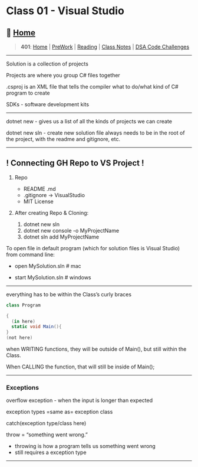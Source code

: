 # Class 01 - Visual Studio

## 🏡 [**Home**](https://mistidinzy.github.io/ReadingNotes/)

> **401**: [Home](/401home.md)
|
[PreWork](/401/PreworkRM.md)
|
[Reading](/401/ReadingRM.md)
|
[Class Notes](/401/ClassRM.md)
|
[DSA Code Challenges](https://mistidinzy.github.io/data-structures-and-algorithms/)
>

_____

Solution is a collection of projects

Projects are where you group C# files together

.csproj is an XML file that tells the compiler what to do/what kind of C# program to create

SDKs - software development kits

_____

dotnet new - gives us a list of all the kinds of projects we can create

dotnet new sln - create new solution file
always needs to be in the root of the project, with the readme and gitignore, etc.

_____

## **! Connecting GH Repo to VS Project !**

1. Repo
    * README .md
    * .gitignore -> VisualStudio
    * MIT License

2. After creating Repo & Cloning:
    1. dotnet new sln
    2. dotnet new console -o MyProjectName
    3. dotnet sln add MyProjectName

To open file in default program (which for solution files is Visual Studio) from command line:

* open MySolution.sln   # mac

* start MySolution.sln  # windows

_____

everything has to be within the Class’s curly braces

``` C#
class Program

{ 
  (in here) 
  static void Main(){
} 
(not here)
```

when WRITING functions, they will be outside of Main(), but still within the Class.

When CALLING the function, that will still be inside of Main();

_____

### Exceptions

overflow exception - when the input is longer than expected

exception types =same as= exception class

catch(exception type/class here)

throw = “something went wrong.”

* throwing is how a program tells us something went wrong
* still requires a exception type

_____
